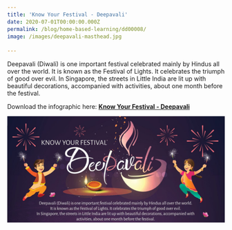 ```yaml
---
title: 'Know Your Festival - Deepavali'
date: 2020-07-01T00:00:00.000Z
permalink: /blog/home-based-learning/dd00008/
image: /images/deepavali-masthead.jpg

---
```



Deepavali (Diwali) is one important festival celebrated mainly by Hindus all over the world. It is known as the Festival of Lights. It celebrates the triumph of good over evil. In Singapore, the streets in Little India are lit up with beautiful decorations, accompanied with activities, about one month before the festival.



Download the infographic here: **[Know Your Festival - Deepavali](/files/infographic/2_Deepavali%20Infographic%202020.pdf)**

![](/images/deepavali-masthead.JPG)



